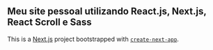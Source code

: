 ## Meu site pessoal utilizando React.js, Next.js, React Scroll e Sass

This is a [Next.js](https://nextjs.org/) project bootstrapped with [`create-next-app`](https://github.com/vercel/next.js/tree/canary/packages/create-next-app).